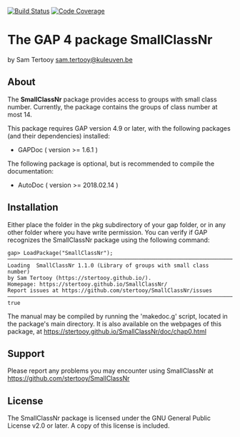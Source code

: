 [![Build Status](https://github.com/stertooy/SmallClassNr/workflows/CI/badge.svg?branch=main)](https://github.com/stertooy/SmallClassNr/actions?query=workflow%3ACI+branch%3Amain)
[![Code Coverage](https://codecov.io/gh/stertooy/SmallClassNr/branch/main/graph/badge.svg)](https://codecov.io/gh/stertooy/SmallClassNr)

The GAP 4 package SmallClassNr
====================================

by Sam Tertooy <sam.tertooy@kuleuven.be>



About
------------

The <B>SmallClassNr</B> package provides access to groups with small class number.
Currently, the package contains the groups of class number at most 14.

This package requires GAP version 4.9 or later, with the following packages
(and their dependencies) installed:
- GAPDoc ( version >= 1.6.1 )

The following package is optional, but is recommended to compile the documentation:
- AutoDoc ( version >= 2018.02.14 )



Installation
------------

Either place the folder in the pkg subdirectory of your gap folder, or in any
other folder where you have write permission. You can verify if GAP recognizes
the SmallClassNr package using the following command:

    gap> LoadPackage("SmallClassNr");
	─────────────────────────────────────────────────────────────────────────────
	Loading  SmallClassNr 1.1.0 (Library of groups with small class number)
	by Sam Tertooy (https://stertooy.github.io/).
	Homepage: https://stertooy.github.io/SmallClassNr/
	Report issues at https://github.com/stertooy/SmallClassNr/issues
	─────────────────────────────────────────────────────────────────────────────
	true

The manual may be compiled by running the 'makedoc.g' script, located in the
package's main directory.  It is also available on the webpages of this
package, at <https://stertooy.github.io/SmallClassNr/doc/chap0.html>



Support
-------

Please report any problems you may encounter using SmallClassNr at
<https://github.com/stertooy/SmallClassNr>



License
-------

The SmallClassNr package is licensed under the GNU General Public License
v2.0 or later. A copy of this license is included.
